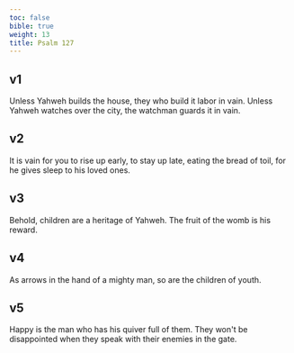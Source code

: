 ```yaml
---
toc: false
bible: true
weight: 13
title: Psalm 127
---
```




## v1 
Unless Yahweh builds the house, they who build it labor in vain. Unless Yahweh watches over the city, the watchman guards it in vain. 

## v2 
It is vain for you to rise up early, to stay up late, eating the bread of toil, for he gives sleep to his loved ones. 

## v3 
Behold, children are a heritage of Yahweh. The fruit of the womb is his reward. 

## v4 
As arrows in the hand of a mighty man, so are the children of youth. 

## v5 
Happy is the man who has his quiver full of them. They won't be disappointed when they speak with their enemies in the gate.
